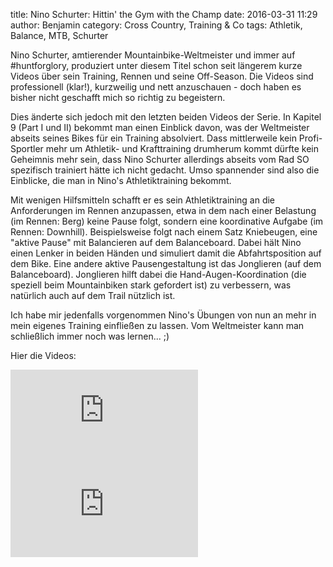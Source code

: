 title: Nino Schurter: Hittin' the Gym with the Champ
date: 2016-03-31 11:29
author: Benjamin
category: Cross Country, Training &amp; Co
tags: Athletik, Balance, MTB, Schurter

Nino Schurter, amtierender Mountainbike-Weltmeister und immer auf #huntforglory, produziert unter diesem Titel schon seit längerem kurze Videos über sein Training, Rennen und seine Off-Season. Die Videos sind professionell (klar!), kurzweilig und nett anzuschauen - doch haben es bisher nicht geschafft mich so richtig zu begeistern.

Dies änderte sich jedoch mit den letzten beiden Videos der Serie. In Kapitel 9 (Part I und II) bekommt man einen Einblick davon, was der Weltmeister abseits seines Bikes für ein Training absolviert. Dass mittlerweile kein Profi-Sportler mehr um Athletik- und Krafttraining drumherum kommt dürfte kein Geheimnis mehr sein, dass Nino Schurter allerdings abseits vom Rad SO spezifisch trainiert hätte ich nicht gedacht. Umso spannender sind also die Einblicke, die man in Nino's Athletiktraining bekommt.

Mit wenigen Hilfsmitteln schafft er es sein Athletiktraining an die Anforderungen im Rennen anzupassen, etwa in dem nach einer Belastung (im Rennen: Berg) keine Pause folgt, sondern eine koordinative Aufgabe (im Rennen: Downhill). Beispielsweise folgt nach einem Satz Kniebeugen, eine "aktive Pause" mit Balancieren auf dem Balanceboard. Dabei hält Nino einen Lenker in beiden Händen und simuliert damit die Abfahrtsposition auf dem Bike. Eine andere aktive Pausengestaltung ist das Jonglieren (auf dem Balanceboard). Jonglieren hilft dabei die Hand-Augen-Koordination (die speziell beim Mountainbiken stark gefordert ist) zu verbessern, was natürlich auch auf dem Trail nützlich ist.

Ich habe mir jedenfalls vorgenommen Nino's Übungen von nun an mehr in mein eigenes Training einfließen zu lassen. Vom Weltmeister kann man schließlich immer noch was lernen... ;)

Hier die Videos:

<div class="youtube youtube-16x9">
<iframe src="https://www.youtube.com/embed/xW-nWnl5hYk" frameborder="0" allow="accelerometer; autoplay; encrypted-media; gyroscope; picture-in-picture" allowfullscreen></iframe>
</div>

<div class="youtube youtube-16x9">
<iframe src="https://www.youtube.com/embed/EC-tA1ZqWlU" frameborder="0" allow="accelerometer; autoplay; encrypted-media; gyroscope; picture-in-picture" allowfullscreen></iframe>
</div>
